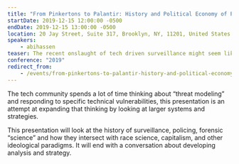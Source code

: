 ```yaml
---
title: "From Pinkertons to Palantir: History and Political Economy of Police Surveillance"
startDate: 2019-12-15 12:00:00 -0500
endDate: 2019-12-15 13:00:00 -0500
location: 20 Jay Street, Suite 317, Brooklyn, NY, 11201, United States
speakers:
    - abihassen
teaser: The recent onslaught of tech driven surveillance might seem like a new phenomenon but it can also be seen as a continuation of long-running dynamics. Technology, state control, and quasi-scientific techniques have a long, deeply intertwined history. Understanding this history is important for contextualizing any attempts to change the current  systems.
conference: "2019"
redirect_from:
    - /events/from-pinkertons-to-palantir-history-and-political-economy-of-police-surveillance
---
```


The tech community spends a lot of time thinking about &ldquo;threat modeling&rdquo; and responding to specific technical vulnerabilities, this presentation is an attempt at expanding that thinking by looking at larger systems and strategies.

This presentation will look at the history of surveillance, policing, forensic &ldquo;science&rdquo; and how they intersect with race science, capitalism, and other ideological paradigms. It will end with a conversation about developing analysis and strategy.  

